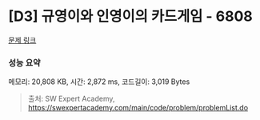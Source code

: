 # [D3] 규영이와 인영이의 카드게임 - 6808 

[문제 링크](https://swexpertacademy.com/main/code/problem/problemDetail.do?contestProbId=AWgv9va6HnkDFAW0) 

### 성능 요약

메모리: 20,808 KB, 시간: 2,872 ms, 코드길이: 3,019 Bytes



> 출처: SW Expert Academy, https://swexpertacademy.com/main/code/problem/problemList.do